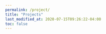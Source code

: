 ```yaml
---
permalink: /project/
title: "Projects"
last_modified_at: 2020-07-15T09:26:22-04:00
toc: false
---
```

